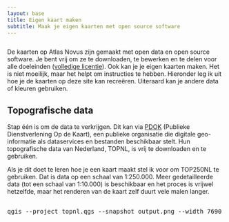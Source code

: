 ```yaml
---
layout: base
title: Eigen kaart maken
subtitle: Maak je eigen kaarten met open source software
---
```

<section class="section content">
  <div class="container">
    <div class="columns">
      <div class="column is-two-thirds">
        <p>De kaarten op Atlas Novus zijn gemaakt met open data en open source software. Je bent vrij om ze te downloaden, te bewerken en te delen voor alle doeleinden (<a rel="license" target="_blank" href="https://creativecommons.org/licenses/by-sa/4.0/deed.nl">volledige licentie</a>). Ook kan je je eigen kaarten maken. Het is niet moeilijk, maar het helpt om instructies te hebben. Hieronder leg ik uit hoe je de kaarten op deze site kan recreëren. Uiteraard kan je andere data of kleuren gebruiken.</p>
        <h2 class="title">Topografische data</h2>
        <p>Stap één is om de data te verkrijgen. Dit kan via <a target="_blank" href="https://www.pdok.nl/nl">PDOK</a> (Publieke Dienstverlening Op de Kaart), een publieke organisatie die digitale geo-informatie als dataservices en bestanden beschikbaar stelt. Hun topografische data van Nederland, TOPNL, is vrij te downloaden en te gebruiken.</p>
        <p>Als je dit doet te leren hoe je een kaart maakt stel ik voor om TOP250NL te gebruiken. Dat is data op een schaal van 1:250.000. Meer gedetailleerde data (tot een schaal van 1:10.000) is beschikbaar en het proces is vrijwel hetzelfde, maar het renderen van de kaart zelf duurt vele malen langer.</p>
        <p></p>
        <h2 class="title"></h2>
        <pre>qgis --project topnl.qgs --snapshot output.png --width 7690 --height 3070 --extent 54980,428640,101120,447060</pre>
      </div>
    </div>
  </div>
</section>